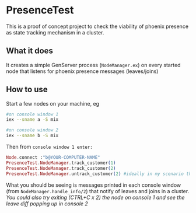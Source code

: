 # PresenceTest

This is a proof of concept project to check the viability of phoenix presence as state tracking mechanism in a cluster.

## What it does
It creates a simple GenServer process (`NodeManager.ex`) on every started node that listens for phoenix presence messages (leaves/joins)

## How to use
Start a few nodes on your machine, eg
```bash
#on console window 1
iex --sname a -S mix
```

```bash
#on console window 2
iex --sname b -S mix
```

Then from `console window 1 enter:`
```elixir
Node.connect :"b@YOUR-COMPUTER-NAME"
PresenceTest.NodeManager.track_customer(1)
PresenceTest.NodeManager.track_customer(2)
PresenceTest.NodeManager.untrack_customer(2) #ideally in my scenario this line produces no notifications
```
What you should be seeing is messages printed in each console window (from `NodeManager.handle_info/2`) that notify of leaves and joins in a cluster.
_You could also try exiting (CTRL+C x 2) the node on console 1 and see the leave diff popping up in console 2_

